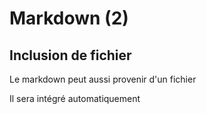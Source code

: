 # Markdown (2)
## Inclusion de fichier
 
Le markdown peut aussi provenir d'un fichier

Il sera intégré automatiquement